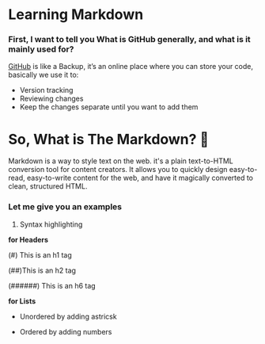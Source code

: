 # Learning Markdown

### First, I want to tell you What is **GitHub generally**, and what is it mainly used for? 

[GitHub](https://github.com/) is like a Backup, it’s an online place where you can store your code, basically we use it to: 
* Version tracking
* Reviewing changes 
* Keep the changes separate until you want to add them


# So, What is The Markdown? :thinking:

Markdown is a way to style text on the web. it's a plain text-to-HTML conversion tool for content creators. It allows you to quickly design easy-to-read, easy-to-write content for the web, and have it magically converted to clean, structured HTML. 

### Let me give you an examples 

1. Syntax highlighting

**for Headers** 

(#) This is an h1 tag

(##)This is an h2 tag

(######) This is an h6 tag

 **for Lists** 
 
- Unordered by adding astricsk 

- Ordered by adding numbers 



